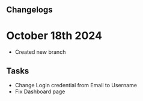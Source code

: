 ## Changelogs
# October 18th 2024
- Created new branch

## Tasks
- Change Login credential from Email to Username
- Fix Dashboard page
